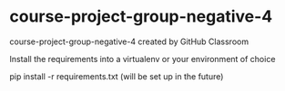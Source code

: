 # course-project-group-negative-4
course-project-group-negative-4 created by GitHub Classroom


Install the requirements into a virtualenv or your environment of choice

pip install -r requirements.txt (will be set up in the future)
